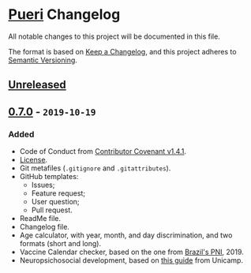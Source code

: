 # [Pueri](https://github.com/Nereare/pueri) Changelog

All notable changes to this project will be documented in this file.

The format is based on [Keep a Changelog](https://keepachangelog.com/en/1.0.0/),
and this project adheres to [Semantic Versioning](https://semver.org/spec/v2.0.0.html).

## [Unreleased]

## [0.7.0] - `2019-10-19`

### Added
* Code of Conduct from [Contributor Covenant v1.4.1](https://www.contributor-covenant.org/).
* [License](LICENSE.md).
* Git metafiles (`.gitignore` and `.gitattributes`).
* GitHub templates:
  - Issues;
  - Feature request;
  - User question;
  - Pull request.
* ReadMe file.
* Changelog file.
* Age calculator, with year, month, and day discrimination, and two formats (short and long).
* Vaccine Calendar checker, based on the one from [Brazil's PNI][PNI], 2019.
* Neuropsichosocial development, based on [this guide][DNPM] from Unicamp.

[PNI]: http://www.saude.gov.br/saude-de-a-z/vacinacao/calendario-vacinacao
[DNPM]: https://www.fcm.unicamp.br/fcm/neuropediatria-conteudo-didatico/desenvolvimento-neuropsicomotor

[Unreleased]: https://github.com/Nereare/pueri/compare/v0.7.0...HEAD
[0.7.0]: https://github.com/Nereare/pueri/releases/tag/v0.7.0
